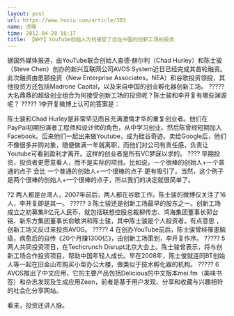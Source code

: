 ```yaml
---
layout: post
url: https://www.huxiu.com/article/303
name: 虎嗅
time: 2012-04-28 16:17
title: 【WHY】YouTube创始人为何接受了远在中国的创新工场的投资
---
```

据国外媒体报道，由YouTube联合创始人查德·赫尔利（Chad Hurley）和陈士骏（Steve Chen）创办的新兴互联网公司AVOS System近日已经完成其首轮融资。此次融资由恩颐投资（New Enterprise Associates，NEA）和谷歌投资领投，其他投资方还包括Madrone Capital，以及来自中国的创业孵化器创新工场。 ????? 大名鼎鼎的超级创业组合为何接受创新工场的投资呢？陈士骏和李开复有哪些渊源呢？ ????? 1李开复微博上认可的答案是：

陈士骏和Chad Hurley是非常罕见而且充满激情才华的重复创业者。他们在PayPal初期扮演者工程师和设计师的角色，从中学习创业。然后陈曾经短期加入Facebook。后来他们一起出来做Youtube，成为硅谷奇迹。卖给Google后，他们不像很多并购对象，随便做满一年就离职，而他们对公司有责任感，负责让Youtube可看到盈利才离开。这样的创业者是所有VC梦寐以求的。 ???? 早期投资，投资者更愿意看人，而不是实际的项目。比如说，一个很棒的创始人+一个普通的点子 会比 一个普通的创始人+一个很棒的点子 更有吸引了。当然，这个例子是两个很棒的创始人+一个很棒的点子，所以我们的决定就很简单了。

?2 两人都是台湾人，2007年前后，两人都在谷歌工作。陈士骏的微博仅关注了16人，李开复即是其一。 ????? 3 陈士骏还是创新工场最早的股东之一。创新工场成立之初募集8亿元人民币，就包括联想控股总裁柳传志、鸿海集团董事长郭台铭、新东方集团董事长俞敏洪和陈士骏，其中陈士骏是个人投资者。有点意思 ，创新工场又反过来投资AVOS。 ????? 4 在创办YouTube前后，陈士骏曾经罹患脑癌，病愈后的自传《20个月赚1300亿》，由创新工场策划，李开复作序。 ????? 5 两人共同投资项目，在Techcrunch Disrupt北京大会上。陈士骏曾表示，将与创新工场合作投资项目，帮助中国年轻人成长。早在2008年，陈士俊就连同BT创始人等一起在旧金山市购买小型办公大楼，做类似于技术孵化器的机构。 ????? 6 AVOS推出了中文应用，它的主要产品包括Delicious的中文版本mei.fm（美味书签）和杂志发现及生成应用Zeen，前者是基于用户发现、分享和收藏与兴趣相符的社会化分享网站。

看来，投资还讲人脉。

